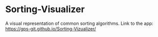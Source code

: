 # Sorting-Visualizer
A visual representation of common sorting algorithms.
Link to the app: https://gps-git.github.io/Sorting-Vizualizer/
